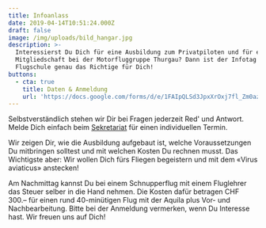 ```yaml
---
title: Infoanlass
date: 2019-04-14T10:51:24.000Z
draft: false
image: /img/uploads/bild_hangar.jpg
description: >-
  Interessierst Du Dich für eine Ausbildung zum Privatpiloten und für eine
  Mitgliedschaft bei der Motorfluggruppe Thurgau? Dann ist der Infotag der
  Flugschule genau das Richtige für Dich!
buttons:
  - cta: true
    title: Daten & Anmeldung
    url: 'https://docs.google.com/forms/d/e/1FAIpQLSd3JpxXrOxj7fl_Zm0az8h-jQsAsB1TOEE2-HsOPYoi29qRUw/viewform'
---
```

Selbstverständlich stehen wir Dir bei Fragen jederzeit Red' und Antwort. Melde Dich einfach beim [Sekretariat](mailto:sekretariat@mfgt.ch) für einen individuellen Termin.

Wir zeigen Dir, wie die Ausbildung aufgebaut ist, welche Voraussetzungen Du mitbringen solltest und mit welchen Kosten Du rechnen musst. Das Wichtigste aber: Wir wollen Dich fürs Fliegen begeistern und mit dem «Virus aviaticus» anstecken!

Am Nachmittag kannst Du bei einem Schnupperflug mit einem Fluglehrer das Steuer selber in die Hand nehmen. Die Kosten dafür betragen CHF 300.– für einen rund 40-minütigen Flug mit der Aquila plus Vor- und Nachbearbeitung. Bitte bei der Anmeldung vermerken, wenn Du Interesse hast. Wir freuen uns auf Dich!
